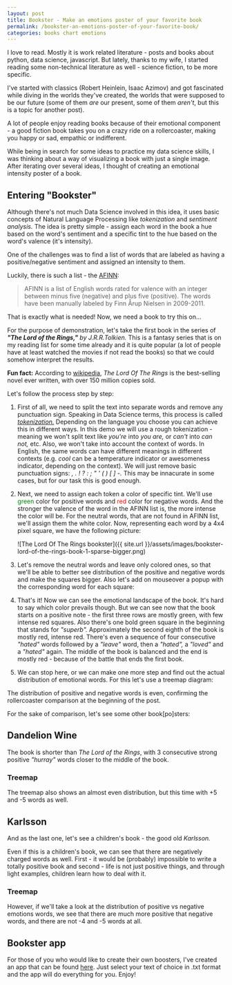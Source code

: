 ```yaml
---
layout: post
title: Bookster - Make an emotions poster of your favorite book
permalink: /bookster-an-emotions-poster-of-your-favorite-book/
categories: books chart emotions
---
```


I love to read. Mostly it is work related literature - posts and books about python, data science, javascript. But lately, thanks to my wife, I started reading some non-technical literature as well - science fiction, to be more specific. 

I've started with classics (Robert Heinlein, Isaac Azimov) and got fascinated while diving in the worlds they've created, the worlds that were supposed to be our future (some of them *are* our present, some of them *aren't*, but this is a topic for another post).

A lot of people enjoy reading books because of their emotional component - a good fiction book takes you on a crazy ride on a rollercoaster, making you happy or sad, empathic or indifferent.

While being in search for some ideas to practice my data science skills, I was thinking about a way of visualizing a book with just a single image. After iterating over several ideas, I thought of creating an emotional intensity poster of a book.

## Entering "Bookster"

Although there's not much Data Science involved in this idea, it uses basic concepts of Natural Language Processing like *tokenization* and *sentiment analysis.* The idea is pretty simple - assign each word in the book a hue based on the word's sentiment and a specific tint to the hue based on the word's valence (it's intensity).

One of the challenges was to find a list of words that are labeled as having a positive/negative sentiment and assigned an intensity to them.

Luckily, there is such a list - the [AFINN](http://www2.imm.dtu.dk/pubdb/views/publication_details.php?id=6010):

>AFINN is a list of English words rated for valence with an integer
between minus five (negative) and plus five (positive). The words have
been manually labeled by Finn Årup Nielsen in 2009-2011.

That is exactly what is needed! Now, we need a book to try this on...

For the purpose of demonstration, let's take the first book in the series of _**"The Lord of the Rings,"** by J.R.R.Tolkien._ This is a fantasy series that is on my reading list for some time already and it is quite popular (a lot of people have at least watched the movies if not read the books) so that we could somehow interpret the results. 

**Fun fact:** According to [wikipedia](https://en.wikipedia.org/wiki/List_of_best-selling_books#List_of_best-selling_single-volume_books), _The Lord Of The Rings_ is the best-selling novel ever written, with over 150 million copies sold.

Let's follow the process step by step:

 1. First of all, we need to split the text into separate words and remove any punctuation sign. Speaking in Data Science terms, this process is called [_tokenization._](https://en.wikipedia.org/wiki/Tokenization_%28lexical_analysis%29) Depending on the language you choose you can achieve this in different ways. In this demo we will use a rough tokenization - meaning we won't split text like *you're* into *you are,* or *can't* into *can not,* etc. Also, we won't take into account the context of words. In English, the same words can have different meanings in different contexts (e.g. _cool_ can be a temperature indicator or awesomeness indicator, depending on the context). We will just remove basic punctuation signs: *, . ! ? : ; " ' ( ) [ ] -.*  This may be innacurate in some cases, but for our task this is good enough.
 2. Next, we need to assign each token a color of specific tint. We'll use <span style="color:green;">green</span> color for positive words and <span style="color:red;">red</span> color for negative words. And the stronger the valence of the word in the AFINN list is, the more intense the color will be. For the neutral words, that are not found in AFINN list, we'll assign them the white color. Now, representing each word by a 4x4 pixel square, we have the following picture:

    ![The Lord Of The Rings bookster]({{ site.url }}/assets/images/bookster-lord-of-the-rings-book-1-sparse-bigger.png)

 3. Let's remove the neutral words and leave only colored ones, so that we'll be able to better see distribution of the positive and negative words and make the squares bigger. Also let's add on mouseover a popup with the corresponding word for each square:

    <div id="lotr-book1-bookster" class="bookster-wrapper"></div>

 4. That's it! Now we can see the emotional landscape of the book. It's hard to say which color prevails though. But we can see now that the book starts on a positive note - the first three rows are mostly green, with few intense red squares. Also there's one bold green square in the beginning that stands for *"superb".* Approximately the second eighth of the book is mostly red, intense red. There's even a sequence of four consecutive *"hated"* words followed by a *"leave"* word, then a *"hated",* a *"loved"* and a *"hated"* again. The middle of the book is balanced and the end is mostly red - because of the battle that ends the first book.
 5. We can stop here, or we can make one more step and find out the actual distribution of emotional words. For this let's use a treemap diagram:
 
     <div id="lotr-book1-treemap"></div>
 
 The distribution of positive and negative words is even, confirming the rollercoaster comparison at the beginning of the post.

 For the sake of comparison, let's see some other book[po]sters:

## Dandelion Wine

<div id="dandelion-wine-bookster" class="bookster-wrapper"></div>

The book is shorter than _The Lord of the Rings_, with 3 consecutive strong positive _"hurray"_ words closer to the middle of the book.

### Treemap

<div id="dandelion-wine-treemap"></div>

The treemap also shows an almost even distribution, but this time with +5 and -5 words as well.

## Karlsson

And as the last one, let's see a children's book - the good old _Karlsson._

<div id="karlson-bookster" class="bookster-wrapper"></div>

Even if this is a children's book, we can see that there are negatively charged words as well. First - it would be (probably) impossible to write a totally positive book and second - life is not just positive things, and through light examples, children learn how to deal with it.

### Treemap

<div id="karlson-treemap"></div>

However, if we'll take a look at the distribution of positive vs negative emotions words, we see that there are much more positive that negative words, and there are not -4 and -5 words at all.

## Bookster app

For those of you who would like to create their own boosters, I've created an app that can be found [here](/bookster). Just select your text of choice in .txt format and the app will do everything for you. Enjoy!

<script src="//d3js.org/d3.v3.min.js" charset="utf-8"></script>
<script type="text/javascript" src="{{ site.url }}/assets/javascripts/bookster/bookster.js"></script>
<script type="text/javascript" src="{{ site.url }}/assets/javascripts/bookster/bookster-post.js"></script>
<!--<script type="text/javascript" src="{{ site.url }}/assets/javascripts/bookster-treemap.js"></script>-->
